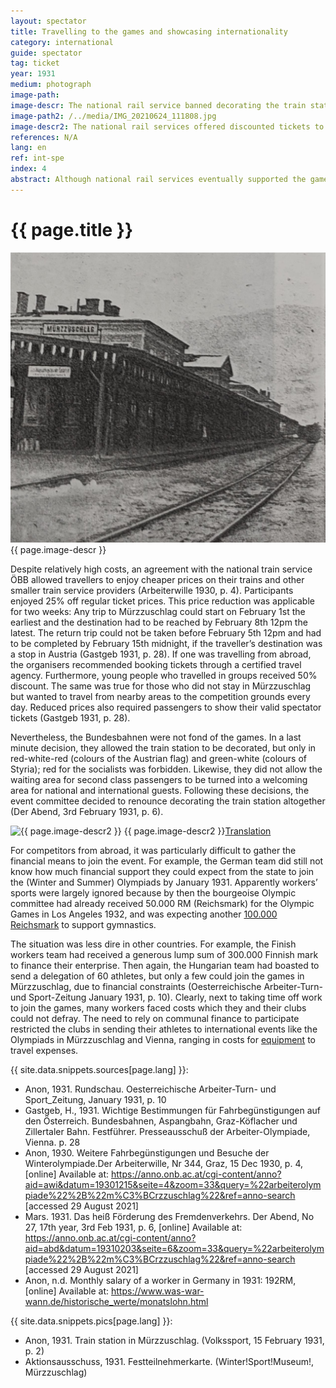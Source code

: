 ```yaml
---
layout: spectator
title: Travelling to the games and showcasing internationality
category: international
guide: spectator
tag: ticket
year: 1931
medium: photograph
image-path: 
image-descr: The national rail service banned decorating the train station in Mürzzuschlag
image-path2: /../media/IMG_20210624_111808.jpg
image-descr2: The national rail services offered discounted tickets to visit the Winter and the Summer Olympiad.Ticket for Paul Wetterich from Mürzzuschlag, to visit the Summer Olympiad in Vienna.
references: N/A
lang: en
ref: int-spe
index: 4
abstract: Although national rail services eventually supported the games by offering additional services and ticket discounts, travelling to and from Mürzzuschlag remained challenging.
---
```

<body>
    <div class="infotext">
        <h1  id="title">{{ page.title }}</h1>
        <div class="grid-item" id="exhibit-image"><img src="../media/Volkssport_15-Feb-31_S2.jpg" class="img-fluid" alt="{{ page.image-descr }}"> {{ page.image-descr }}</div>
        <p>Despite relatively high costs, an agreement with the national train service ÖBB allowed travellers to enjoy cheaper prices on their trains and other smaller train service providers (<span class="quote">Arbeiterwille</span> 1930, p. 4). Participants enjoyed 25% off regular ticket prices. This price reduction was applicable for two weeks: Any trip to Mürzzuschlag could start on February 1st the earliest and the destination had to be reached by February 8th 12pm the latest. The return trip could not be taken before February 5th 12pm and had to be completed by February 15th midnight, if the traveller’s destination was a stop in Austria (<span class="quote">Gastgeb</span> 1931, p. 28). If one was travelling from abroad, the organisers recommended booking tickets through a certified travel agency. Furthermore, young people who travelled in groups received 50% discount. The same was true for those who did not stay in Mürzzuschlag but wanted to travel from nearby areas to the competition grounds every day. Reduced prices also required passengers to show their valid spectator tickets (<span class="quote">Gastgeb</span> 1931, p. 28).</p>
        <p>Nevertheless, the Bundesbahnen were not fond of the games. In a last minute decision, they allowed the train station to be decorated, but only in red-white-red (colours of the Austrian flag) and green-white (colours of Styria); red for the socialists was forbidden. Likewise, they did not allow the waiting area for second class passengers to be turned into a welcoming area for national and international guests. Following these decisions, the event committee decided to renounce decorating the train station altogether (<span class="quote">Der Abend</span>, 3rd February 1931, p. 6).</p>
        <div class="grid-item" id="exhibit-image"><img src="../media/IMG_20210624_111808.jpg" class="img-fluid" alt="{{ page.image-descr2 }}"> {{ page.image-descr2 }}<a href="#" class="translation" data-toggle="tooltip" title="2nd Workers Olympiad. Train Stamp for trip to the event. Participant Card 70131 for Paul Wetterich from Mürzzuschlag, Styria. Following order no. 4840/1930 and 4387/1931 of the Austrian national rail service's general office, of Aspang-trains, Graz-Köflacher trains, Zillertaler trains and Danube Steam Ship Association, the ticket holder is entitled to 25% discount when travelling alone, they are entitled to festive batch and entry to all olympic sport events on 26th July where not seats are allocated. Seats must be paid extra.">Translation</a></div>
        <p>For competitors from abroad, it was particularly difficult to gather the financial means to join the event. For example, the German team did still not know how much financial support they could expect from the state to join the (Winter and Summer) Olympiads by January 1931. Apparently workers’ sports were largely ignored because by then the bourgeoise Olympic committee had already received 50.000 RM (Reichsmark) for the Olympic Games in Los Angeles 1932, and was expecting another <a href="#" class="link-info" data-toggle="tooltip" title="The average worker earned 192RM a month">100.000 Reichsmark</a> to support gymnastics. </p>
        <p>The situation was less dire in other countries. For example, the Finish workers team had received a generous lump sum of 300.000 Finnish mark to finance their enterprise. Then again, the Hungarian team had boasted to send a delegation of 60 athletes, but only a few could join the games in Mürzzuschlag, due to financial constraints (<span class="quote">Oesterreichische Arbeiter-Turn- und Sport-Zeitung January</span> 1931, p. 10).
        Clearly, next to taking time off work to join the games, many workers faced costs which they and their clubs could not defray. The need to rely on communal finance to participate restricted the clubs in sending their athletes to international events like the Olympiads in Mürzzuschlag and Vienna, ranging in costs for <a href="#" class="link-info" data-toggle="tooltip" title="Only few athlete could afford to take up expensive sports like skiing. Sports like running, swimming and gymnastics were much more common.">equipment</a> to travel expenses.</p>
        <div class="grid-item" class="resources">
            <div class="resource-title">{{ site.data.snippets.sources[page.lang] }}:</div>
            <ul>
                <li>Anon, 1931. Rundschau. <span id="source">Oesterreichische Arbeiter-Turn- und Sport_Zeitung</span>, January 1931, p. 10</li>
                <li>Gastgeb, H., 1931. Wichtige Bestimmungen für Fahrbegünstigungen auf den Österreich. Bundesbahnen, Aspangbahn, Graz-Köflacher und Zillertaler Bahn. <span id="source">Festführer</span>. Presseausschuß der Arbeiter-Olympiade, Vienna. p. 28</li>
                <li>Anon, 1930. Weitere Fahrbegünstigungen und Besuche der Winterolympiade.<span id="source">Der Arbeiterwille</span>, Nr 344, Graz, 15 Dec 1930, p. 4, [online] Available at: <a href="https://anno.onb.ac.at/cgi-content/anno?aid=awi&datum=19301215&seite=4&zoom=33&query=%22arbeiterolympiade%22%2B%22m%C3%BCrzzuschlag%22&ref=anno-search">https://anno.onb.ac.at/cgi-content/anno?aid=awi&datum=19301215&seite=4&zoom=33&query=%22arbeiterolympiade%22%2B%22m%C3%BCrzzuschlag%22&ref=anno-search</a> [accessed 29 August 2021]</li>
                <li>Mars. 1931. Das heiß Förderung des Fremdenverkehrs. <span id="source">Der Abend</span>, No 27, 17th year, 3rd Feb 1931, p. 6, [online] Available at: <a href="https://anno.onb.ac.at/cgi-content/anno?aid=abd&datum=19310203&seite=6&zoom=33&query=%22arbeiterolympiade%22%2B%22m%C3%BCrzzuschlag%22&ref=anno-search">https://anno.onb.ac.at/cgi-content/anno?aid=abd&datum=19310203&seite=6&zoom=33&query=%22arbeiterolympiade%22%2B%22m%C3%BCrzzuschlag%22&ref=anno-search</a> [accessed 29 August 2021]</li>
                <li>Anon, n.d. Monthly salary of a worker in Germany in 1931: 192RM, [online] Available at: <a href="https://www.was-war-wann.de/historische_werte/monatslohn.html">https://www.was-war-wann.de/historische_werte/monatslohn.html</a></li>
            </ul>
        </div>
        <div class="grid-item" class="resources">
            <div class="resource-title">{{ site.data.snippets.pics[page.lang] }}:</div>
            <ul>
                <li>Anon, 1931. Train station in Mürzzuschlag. (<span id="source">Volkssport</span>, 15 February 1931, p. 2)</li>
                <li>Aktionsausschuss, 1931. Festteilnehmerkarte. (Winter!Sport!Museum!, Mürzzuschlag)</li>
            </ul>
        </div>
    </div>
</body>